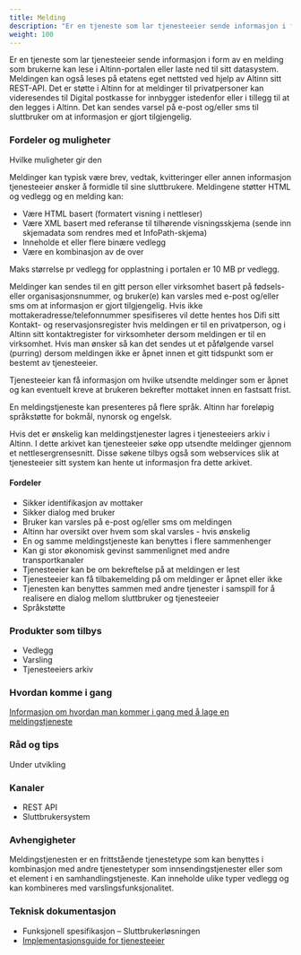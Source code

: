 ```yaml
---
title: Melding
description: "Er en tjeneste som lar tjenesteeier sende informasjon i form av en melding som brukerne kan lese i Altinn-portalen eller laste ned til sitt datasystem."
weight: 100
---
```


Er en tjeneste som lar tjenesteeier sende informasjon i form av en melding som brukerne kan lese i Altinn-portalen eller laste ned til sitt datasystem.
Meldingen kan også leses på etatens eget nettsted ved hjelp av Altinn sitt REST-API.
Det er støtte i Altinn for at meldinger til privatpersoner kan videresendes til Digital postkasse for innbygger istedenfor eller i tillegg til at den legges i Altinn.
Det kan sendes varsel på e-post og/eller sms til sluttbruker om at informasjon er gjort tilgjengelig.

### Fordeler og muligheter
Hvilke muligheter gir den

Meldinger kan typisk være brev, vedtak, kvitteringer eller annen informasjon tjenesteeier ønsker å formidle til sine sluttbrukere.
Meldingene støtter HTML og vedlegg og en melding kan:

 - Være HTML basert (formatert visning i nettleser)
 - Være XML basert med referanse til tilhørende visningsskjema (sende inn skjemadata som rendres med et InfoPath-skjema)
 - Inneholde et eller flere binære vedlegg
 - Være en kombinasjon av de over

Maks størrelse pr vedlegg for opplastning i portalen er 10 MB pr vedlegg.

Meldinger kan sendes til en gitt person eller virksomhet basert på fødsels- eller organisasjonsnummer,
og bruker(e) kan varsles med e-post og/eller sms om at informasjon er gjort tilgjengelig.
Hvis ikke mottakeradresse/telefonnummer spesifiseres vil dette hentes hos Difi sitt Kontakt- og reservasjonsregister hvis meldingen er til en privatperson,
og i Altinn sitt kontaktregister for virksomheter dersom meldingen er til en virksomhet.
Hvis man ønsker så kan det sendes ut et påfølgende varsel (purring) dersom meldingen ikke er åpnet innen et gitt tidspunkt som er bestemt av tjenesteeier.

Tjenesteeier kan få informasjon om hvilke utsendte meldinger som er åpnet og kan eventuelt kreve at brukeren bekrefter mottaket innen en fastsatt frist. 

En meldingstjeneste kan presenteres på flere språk. Altinn har foreløpig språkstøtte for bokmål, nynorsk og engelsk. 

Hvis det er ønskelig kan meldingstjenester lagres i tjenesteeiers arkiv i Altinn.
I dette arkivet kan tjenesteeier søke opp utsendte meldinger gjennom et nettlesergrensesnitt.
Disse søkene tilbys også som webservices slik at tjenesteeier sitt system kan hente ut informasjon fra dette arkivet.

#### Fordeler
 - Sikker identifikasjon av mottaker
 - Sikker dialog med bruker
 - Bruker kan varsles på e-post og/eller sms om meldingen
 - Altinn har oversikt over hvem som skal varsles - hvis ønskelig
 - En og samme meldingstjeneste kan benyttes i flere sammenhenger
 - Kan gi stor økonomisk gevinst sammenlignet med andre transportkanaler
 - Tjenesteeier kan be om bekreftelse på at meldingen er lest
 - Tjenesteeier kan få tilbakemelding på om meldinger er åpnet eller ikke
 - Tjenesten kan benyttes sammen med andre tjenester i samspill for å realisere en dialog mellom sluttbruker og tjenesteeier
 - Språkstøtte


### Produkter som tilbys
 - Vedlegg
 - Varsling
 - Tjenesteeiers arkiv

### Hvordan komme i gang
[Informasjon om hvordan man kommer i gang med å lage en meldingstjeneste](https://altinnett.brreg.no/no/Tjenesteutvikling/Hvordan-utvikle-tjenester/Meldingstjeneste/)

### Råd og tips
Under utvikling

### Kanaler
 - REST API
 - Sluttbrukersystem

### Avhengigheter
Meldingstjenesten er en frittstående tjenestetype som kan benyttes i kombinasjon med andre tjenestetyper som innsendingstjenester eller som et element i en samhandlingstjeneste.
Kan inneholde ulike typer vedlegg og kan kombineres med varslingsfunksjonalitet. 

### Teknisk dokumentasjon
 - Funksjonell spesifikasjon – Sluttbrukerløsningen
 - [Implementasjonsguide for tjenesteeier](/docs/guides/tjenesteeier/)